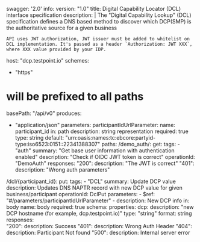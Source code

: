 swagger: '2.0'
info:
  version: "1.0"
  title: Digital Capability Locator (DCL) interface specification
  description: |
    The "Digital Capability Lookup" (DCL) specification defines a DNS based method to discover which DCP(SMP) is the authoritative source for a given business 

    API uses JWT authorization, JWT issuer must be added to whitelist on DCL implementation. It's passed as a header `Authorization: JWT XXX`, where XXX value provided by your IDP.

host: "dcp.testpoint.io"
schemes:
  - "https"
# will be prefixed to all paths
basePath: "/api/v0"
produces:
  - "application/json"
parameters:
  participantIdUrlParameter:
    name: participant_id
    in: path
    description: string representation
    required: true
    type: string
    default: "urn:oasis:names:tc:ebcore:partyid-type:iso6523:0151::22341388307"
paths:
  /demo_auth/:
    get:
      tags: 
        - "auth"
      summary: "Get base user information with authentication enabled"
      description: "Check if OIDC JWT token is correct"
      operationId: "DemoAuth"
      responses:
        "200":
          description: "The JWT is correct"
        "401":
          description: "Wrong auth parameters"

  /dcl/{participant_id}:
    put:
      tags: 
        - "DCL"
      summary: Update DCP value
      description: Updates DNS NAPTR record with new DCP value for given business/participant
      operationId: DclPut
      parameters:
        - $ref: "#/parameters/participantIdUrlParameter"
        - description: New DCP info
          in: body
          name: body
          required: true
          schema:
            properties:
              dcp:
                description: "new DCP hostname (for example, dcp.testpoint.io)"
                type: "string"
                format: string
      responses:  
        "200":
          description: Success
        "401":
          description: Wrong Auth Header
        "404":
          description: Participant Not found
        "500":
          description: Internal server error